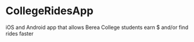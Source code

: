 # CollegeRidesApp
iOS and Android app that allows Berea College students earn $ and/or find rides faster
